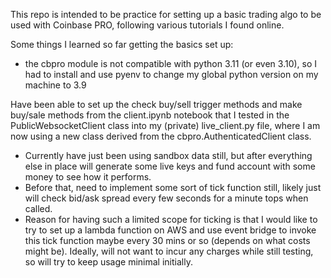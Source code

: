 This repo is intended to be practice for setting up a basic trading algo to be used with Coinbase PRO, following various tutorials I found online.

Some things I learned so far getting the basics set up:
- the cbpro module is not compatible with python 3.11 (or even 3.10), so I had to install and use pyenv to change my global python version on my machine to 3.9

Have been able to set up the check buy/sell trigger methods and make buy/sale methods from the client.ipynb notebook that I tested in the PublicWebsocketClient class into my (private) live_client.py file, where I am now using a new class derived from the cbpro.AuthenticatedClient class.
- Currently have just been using sandbox data still, but after everything else in place will generate some live keys and fund account with some money to see how it performs.
- Before that, need to implement some sort of tick function still, likely just will check bid/ask spread every few seconds for a minute tops when called.
- Reason for having such a limited scope for ticking is that I would like to try to set up a lambda function on AWS and use event bridge to invoke this tick function maybe every 30 mins or so (depends on what costs might be). Ideally, will not want to incur any charges while still testing, so will try to keep usage minimal initially.